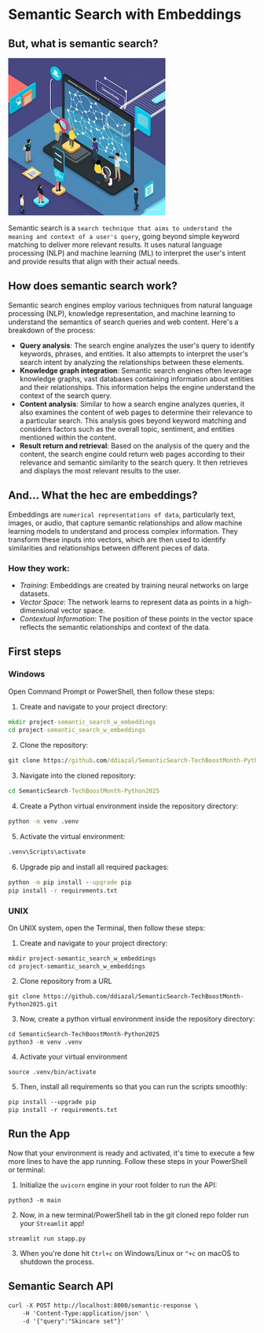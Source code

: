 # Semantic Search with Embeddings
## But, what is semantic search?
![Semantic Search Illustration](images/semanticSearch_metaImg.jpg)

Semantic search is a `search technique that aims to understand the meaning and context of a user's query`, going beyond simple keyword matching to deliver more relevant results. It uses natural language processing (NLP) and machine learning (ML) to interpret the user's intent and provide results that align with their actual needs. 

## How does semantic search work?
Semantic search engines employ various techniques from natural language processing (NLP), knowledge representation, and machine learning to understand the semantics of search queries and web content. Here's a breakdown of the process:

* **Query analysis**: The search engine analyzes the user's query to identify keywords, phrases, and entities. It also attempts to interpret the user's search intent by analyzing the relationships between these elements.
* **Knowledge graph integration**: Semantic search engines often leverage knowledge graphs, vast databases containing information about entities and their relationships. This information helps the engine understand the context of the search query.
* **Content analysis**: Similar to how a search engine analyzes queries, it also examines the content of web pages to determine their relevance to a particular search. This analysis goes beyond keyword matching and considers factors such as the overall topic, sentiment, and entities mentioned within the content.
* **Result return and retrieval**: Based on the analysis of the query and the content, the search engine could return  web pages according to their relevance and semantic similarity to the search query. It then retrieves and displays the most relevant results to the user.

## And... What the hec are embeddings?
Embeddings are `numerical representations of data`, particularly text, images, or audio, that capture semantic relationships and allow machine learning models to understand and process complex information. They transform these inputs into vectors, which are then used to identify similarities and relationships between different pieces of data. 

### How they work:
* _Training_: Embeddings are created by training neural networks on large datasets. 
* _Vector Space_: The network learns to represent data as points in a high-dimensional vector space. 
* _Contextual Information_: The position of these points in the vector space reflects the semantic relationships and context of the data. 

## First steps

### Windows
Open Command Prompt or PowerShell, then follow these steps:

1. Create and navigate to your project directory:

```cmd
mkdir project-semantic_search_w_embeddings
cd project-semantic_search_w_embeddings
```
2. Clone the repository:

```cmd
git clone https://github.com/ddiazal/SemanticSearch-TechBoostMonth-Python2025.git
```
3. Navigate into the cloned repository:

```cmd
cd SemanticSearch-TechBoostMonth-Python2025
```

4. Create a Python virtual environment inside the repository directory:

```cmd
python -m venv .venv
```
5. Activate the virtual environment:

```cmd
.venv\Scripts\activate
```
6. Upgrade pip and install all required packages:

```cmd
python -m pip install --upgrade pip
pip install -r requirements.txt
```

### UNIX
On UNIX system, open the Terminal, then follow these steps:
1. Create and navigate to your project directory:
```shell
mkdir project-semantic_search_w_embeddings
cd project-semantic_search_w_embeddings
```
2. Clone repository from a URL
```shell
git clone https://github.com/ddiazal/SemanticSearch-TechBoostMonth-Python2025.git
```
3. Now, create a python virtual environment inside the repository directory:
```shell
cd SemanticSearch-TechBoostMonth-Python2025
python3 -m venv .venv
```
4. Activate your virtual environment
 ```shell
source .venv/bin/activate
```
5. Then, install all requirements so that you can run the scripts smoothly:
```shell
pip install --upgrade pip
pip install -r requirements.txt
```

## Run the App
Now that your environment is ready and activated, it's time to execute a few more lines to have the app running.
Follow these steps in your PowerShell or terminal:

1. Initialize the `uvicorn` engine in your root folder to run the API:
```shell
python3 -m main
```
2. Now, in a new terminal/PowerShell tab in the git cloned repo folder run your `Streamlit` app!
```shell
streamlit run stapp.py
```
3. When you're done hit `Ctrl+c` on Windows/Linux or `^+c` on macOS to shutdown the process.


## Semantic Search API

```shell
curl -X POST http://localhost:8000/semantic-response \
    -H 'Content-Type:application/json' \
    -d '{"query":"Skincare set"}'
```

